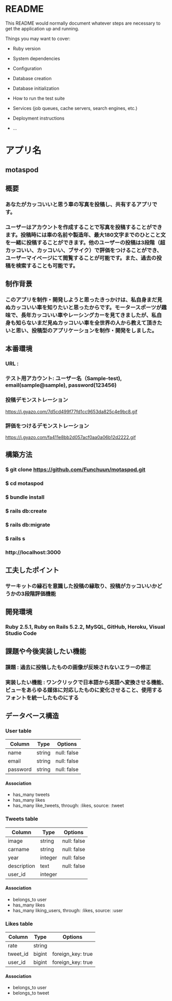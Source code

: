 # README

This README would normally document whatever steps are necessary to get the
application up and running.

Things you may want to cover:

* Ruby version

* System dependencies

* Configuration

* Database creation

* Database initialization

* How to run the test suite

* Services (job queues, cache servers, search engines, etc.)

* Deployment instructions

* ...

# アプリ名
## motaspod

## 概要
### あなたがカッコいいと思う車の写真を投稿し、共有するアプリです。
### ユーザーはアカウントを作成することで写真を投稿することができます。投稿時には車の名前や製造年、最大180文字までのひとこと文を一緒に投稿することができます。他のユーザーの投稿は3段階（超カッコいい、カッコいい、ブサイク）で評価をつけることができ、ユーザーマイページにて閲覧することが可能です。また、過去の投稿を検索することも可能です。

## 制作背景
### このアプリを制作・開発しようと思ったきっかけは、私自身まだ見ぬカッコいい車を知りたいと思ったからです。モータースポーツが趣味で、長年カッコいい車やレーシングカーを見てきましたが、私自身も知らないまだ見ぬカッコいい車を全世界の人から教えて頂きたいと思い、投稿型のアプリケーションを制作・開発をしました。

## 本番環境
### URL : 
### テスト用アカウント: ユーザー名（Sample-test), email(sample@sample), password(123456)
### 投稿デモンストレーション
https://i.gyazo.com/7d5cd499f77fd1cc9653da825c4e9bc8.gif
### 評価をつけるデモンストレーション
https://i.gyazo.com/fa411e8bb2d057acf0aa0a06b12d2222.gif

## 構築方法
### $ git clone https://github.com/Funchuun/motaspod.git
### $ cd motaspod
### $ bundle install
### $ rails db:create
### $ rails db:migrate
### $ rails s
### http://localhost:3000

## 工夫したポイント
### サーキットの縁石を意識した投稿の縁取り、投稿がカッコいいかどうかの3段階評価機能

## 開発環境
### Ruby 2.5.1, Ruby on Rails 5.2.2, MySQL, GitHub, Heroku, Visual Studio Code

## 課題や今後実装したい機能
### 課題 : 過去に投稿したものの画像が反映されないエラーの修正
### 実装したい機能 : ワンクリックで日本語から英語へ変換させる機能、ビューをあらゆる媒体に対応したものに変化させること、使用するフォントを統一したものにする

## データベース構造
### User table

|Column|Type|Options|
|------|----|-------|
|name|string|null: false|
|email|string|null: false|
|password|string|null: false|
#### Association
- has_many tweets
- has_many likes
- has_many like_tweets, through: :likes, source: :tweet

### Tweets table

|Column|Type|Options|
|------|----|-------|
|image|string|null: false|
|carname|string|null: false|
|year|integer|null: false|
|description|text|null: false|
|user_id|integer||
#### Association
- belongs_to user
- has_many likes
- has_many liking_users, through: :likes, source: :user

### Likes table

|Column|Type|Options|
|------|----|-------|
|rate|string||
|tweet_id|bigint|foreign_key: true|
|user_id|bigint|foreign_key: true|
#### Association
- belongs_to user
- belongs_to tweet


